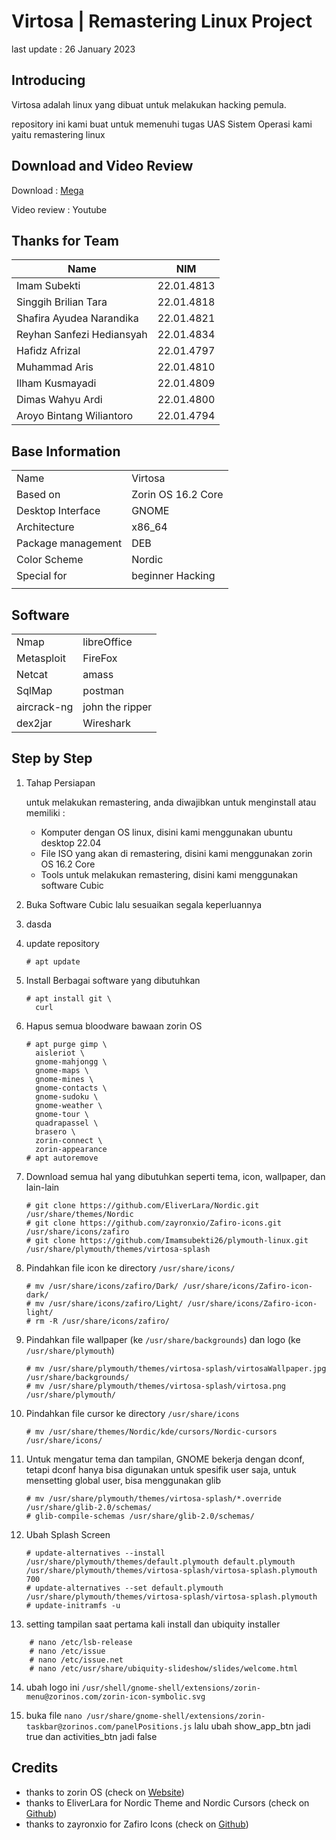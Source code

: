 # Virtosa | Remastering Linux Project
last update : 26 January 2023

## Introducing
Virtosa adalah linux yang dibuat untuk melakukan hacking pemula.

repository ini kami buat untuk memenuhi tugas UAS Sistem Operasi kami yaitu remastering linux

## Download and Video Review

Download : [Mega](https://mega.nz/file/YnBQmLCT#wg0oy73ARflYfP4wCH92yV266xeNL3169q4UsGnjhG0)

Video review : Youtube

## Thanks for Team
| Name | NIM |
|-|-|
| Imam Subekti | 22.01.4813 |
| Singgih Brilian Tara | 22.01.4818 |
| Shafira Ayudea Narandika | 22.01.4821 |
| Reyhan Sanfezi Hediansyah | 22.01.4834 |
| Hafidz Afrizal | 22.01.4797 |
| Muhammad Aris | 22.01.4810 |
| Ilham Kusmayadi | 22.01.4809 |
| Dimas Wahyu Ardi | 22.01.4800 |
| Aroyo Bintang Wiliantoro | 22.01.4794 |

## Base Information

|||
--|--|
| Name  | Virtosa |
| Based on  | Zorin OS 16.2 Core |
| Desktop Interface | GNOME |
|Architecture|x86_64|
|Package management|DEB|
| Color Scheme | Nordic |
| Special for | beginner Hacking |
|||

## Software

|||
|-|-|
|Nmap|libreOffice|
|Metasploit|FireFox|
|Netcat|amass|
|SqlMap|postman|
|aircrack-ng|john the ripper|
|dex2jar|Wireshark|


## Step by Step


1. Tahap Persiapan

    untuk melakukan remastering, anda diwajibkan untuk menginstall atau memiliki :

    - Komputer dengan OS linux, disini kami menggunakan ubuntu desktop 22.04
    - File ISO yang akan di remastering, disini kami menggunakan zorin OS 16.2 Core
    - Tools untuk melakukan remastering, disini kami menggunakan software Cubic

2. Buka Software Cubic lalu sesuaikan segala keperluannya

3. dasda

4. update repository

    ```Console
    # apt update
    ```

5. Install Berbagai software yang dibutuhkan

    ```Console
    # apt install git \
      curl 
    ```

6. Hapus semua bloodware bawaan zorin OS

    ```Console
    # apt purge gimp \
      aisleriot \
      gnome-mahjongg \
      gnome-maps \
      gnome-mines \
      gnome-contacts \
      gnome-sudoku \
      gnome-weather \
      gnome-tour \
      quadrapassel \
      brasero \
      zorin-connect \
      zorin-appearance
    # apt autoremove
    ```

7. Download semua hal yang dibutuhkan seperti tema, icon, wallpaper, dan lain-lain

    ```Console
    # git clone https://github.com/EliverLara/Nordic.git /usr/share/themes/Nordic
    # git clone https://github.com/zayronxio/Zafiro-icons.git /usr/share/icons/zafiro
    # git clone https://github.com/Imamsubekti26/plymouth-linux.git /usr/share/plymouth/themes/virtosa-splash
    ```

8. Pindahkan file icon ke directory ```/usr/share/icons/``` 

    ```Console
    # mv /usr/share/icons/zafiro/Dark/ /usr/share/icons/Zafiro-icon-dark/
    # mv /usr/share/icons/zafiro/Light/ /usr/share/icons/Zafiro-icon-light/
    # rm -R /usr/share/icons/zafiro/
    ```

9. Pindahkan file wallpaper (ke ```/usr/share/backgrounds```) dan logo (ke ```/usr/share/plymouth```)

    ```Console
    # mv /usr/share/plymouth/themes/virtosa-splash/virtosaWallpaper.jpg /usr/share/backgrounds/
    # mv /usr/share/plymouth/themes/virtosa-splash/virtosa.png /usr/share/plymouth/
    ```

10. Pindahkan file cursor ke directory ```/usr/share/icons```

    ```Console
    # mv /usr/share/themes/Nordic/kde/cursors/Nordic-cursors /usr/share/icons/
    ```

11. Untuk mengatur tema dan tampilan, GNOME bekerja dengan dconf, tetapi dconf hanya bisa digunakan untuk spesifik user saja, untuk mensetting global user, bisa menggunakan glib

    ```Console
    # mv /usr/share/plymouth/themes/virtosa-splash/*.override /usr/share/glib-2.0/schemas/
    # glib-compile-schemas /usr/share/glib-2.0/schemas/
    ```

12. Ubah Splash Screen

    ```Console
    # update-alternatives --install /usr/share/plymouth/themes/default.plymouth default.plymouth /usr/share/plymouth/themes/virtosa-splash/virtosa-splash.plymouth 700
    # update-alternatives --set default.plymouth /usr/share/plymouth/themes/virtosa-splash/virtosa-splash.plymouth
    # update-initramfs -u
    ```

13. setting tampilan saat pertama kali install dan ubiquity installer

```Console
    # nano /etc/lsb-release
    # nano /etc/issue
    # nano /etc/issue.net
    # nano /etc/usr/share/ubiquity-slideshow/slides/welcome.html
```

14. ubah logo ini ```/usr/shell/gnome-shell/extensions/zorin-menu@zorinos.com/zorin-icon-symbolic.svg```

15. buka file ```nano /usr/share/gnome-shell/extensions/zorin-taskbar@zorinos.com/panelPositions.js``` lalu ubah show_app_btn jadi true dan activities_btn jadi false

## Credits

- thanks to zorin OS (check on [Website]('https://zorin.com'))
- thanks to EliverLara for Nordic Theme and Nordic Cursors (check on [Github]('https://github.com/EliverLara'))
- thanks to zayronxio for Zafiro Icons (check on [Github]('https://github.com/zayronxio'))
